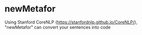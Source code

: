 # newMetafor

Using Stanford CoreNLP (https://stanfordnlp.github.io/CoreNLP/), "newMetafor" can convert your sentences into code
